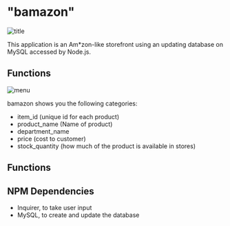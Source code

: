 # "bamazon"

![title](./img/title.png)

This application is an Am*zon-like storefront using an updating database on MySQL accessed by Node.js. 

## Functions

![menu](./img/menu.png)

bamazon shows you the following categories:
* item_id (unique id for each product)
* product_name (Name of product)
* department_name
* price (cost to customer)
* stock_quantity (how much of the product is available in stores)

## Functions

## NPM Dependencies

* Inquirer, to take user input
* MySQL, to create and update the database
